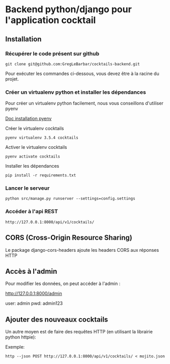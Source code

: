 Backend python/django pour l'application cocktail
=================================================

## Installation

### Récupérer le code présent sur github


`git clone git@github.com:GregLeBarbar/cocktails-backend.git` 

<aside class="warning">
    Pour exécuter les commandes ci-dessous, vous devez être à la racine du projet.
</aside>

### Créer un virtualenv python et installer les dépendances

Pour créer un virtualenv python facilement, nous vous conseillons d'utiliser pyenv

[Doc installation pyenv](https://github.com/pyenv/pyenv#installation)

Créer le virtualenv cocktails

`pyenv virtualenv 3.5.4 cocktails`

Activer le virtualenv cocktails

`pyenv activate cocktails`

Installer les dépendances

`pip install -r requirements.txt`


### Lancer le serveur

`python src/manage.py runserver --settings=config.settings`

### Accéder à l'api REST
`http://127.0.0.1:8000/api/v1/cocktails/`


## CORS (Cross-Origin Resource Sharing)

Le package django-cors-headers ajoute les headers CORS aux réponses HTTP

## Accès à l'admin

Pour modifier les données, on peut accéder à l'admin :

http://127.0.0.1:8000/admin

user: admin
pwd: admin123

## Ajouter des nouveaux cocktails

Un autre moyen est de faire des requêtes HTTP (en utilisant la librairie python httpie):

Exemple:

`http --json POST http://127.0.0.1:8000/api/v1/cocktails/ < mojito.json` 
